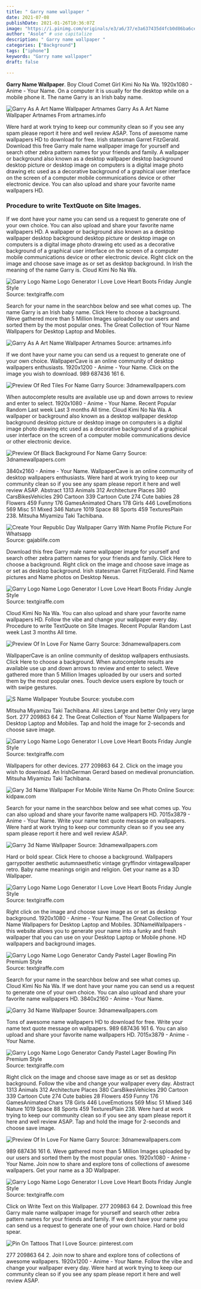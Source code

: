 ```yaml
---
title: " Garry name wallpaper "
date: 2021-07-08
publishDate: 2021-01-26T10:36:07Z
image: "https://i.pinimg.com/originals/e3/a6/37/e3a637435d4fcb0d86ba6cefd4c15d52.png"
author: "Asole" # use capitalize
description: " Garry name wallpaper "
categories: ["Background"]
tags: ["iphone"]
keywords: "Garry name wallpaper"
draft: false

---
```



**Garry Name Wallpaper**. Boy Cloud Comet Girl Kimi No Na Wa. 1920x1080 - Anime - Your Name. On a computer it is usually for the desktop while on a mobile phone it. The name Garry is an Irish baby name.

![Garry As A Art Name Wallpaper Artnames](http://artnames.info/wp-content/image/G/garry1.jpg "Garry As A Art Name Wallpaper Artnames")
Garry As A Art Name Wallpaper Artnames From artnames.info


Were hard at work trying to keep our community clean so if you see any spam please report it here and well review ASAP. Tons of awesome name wallpapers HD to download for free. Irish statesman Garret FitzGerald. Download this free Garry male name wallpaper image for yourself and search other zebra pattern names for your friends and family. A wallpaper or background also known as a desktop wallpaper desktop background desktop picture or desktop image on computers is a digital image photo drawing etc used as a decorative background of a graphical user interface on the screen of a computer mobile communications device or other electronic device. You can also upload and share your favorite name wallpapers HD.

### Procedure to write TextQuote on Site Images.

If we dont have your name you can send us a request to generate one of your own choice. You can also upload and share your favorite name wallpapers HD. A wallpaper or background also known as a desktop wallpaper desktop background desktop picture or desktop image on computers is a digital image photo drawing etc used as a decorative background of a graphical user interface on the screen of a computer mobile communications device or other electronic device. Right click on the image and choose save image as or set as desktop background. In Irish the meaning of the name Garry is. Cloud Kimi No Na Wa.


![Garry Logo Name Logo Generator I Love Love Heart Boots Friday Jungle Style](https://logos.textgiraffe.com/logos/logo-name/Garry-designstyle-friday-m.png "Garry Logo Name Logo Generator I Love Love Heart Boots Friday Jungle Style")
Source: textgiraffe.com

Search for your name in the searchbox below and see what comes up. The name Garry is an Irish baby name. Click Here to choose a background. Weve gathered more than 5 Million Images uploaded by our users and sorted them by the most popular ones. The Great Collection of Your Name Wallpapers for Desktop Laptop and Mobiles.

![Garry As A Art Name Wallpaper Artnames](http://artnames.info/wp-content/image/G/garry1.jpg "Garry As A Art Name Wallpaper Artnames")
Source: artnames.info

If we dont have your name you can send us a request to generate one of your own choice. WallpaperCave is an online community of desktop wallpapers enthusiasts. 1920x1200 - Anime - Your Name. Click on the image you wish to download. 989 687436 161 6.

![Preview Of Red Tiles For Name Garry](https://cdn.3dnames.net/previews/cd11/375x667/g/cd11garry3dxx.jpg "Preview Of Red Tiles For Name Garry")
Source: 3dnamewallpapers.com

When autocomplete results are available use up and down arrows to review and enter to select. 1920x1080 - Anime - Your Name. Recent Popular Random Last week Last 3 months All time. Cloud Kimi No Na Wa. A wallpaper or background also known as a desktop wallpaper desktop background desktop picture or desktop image on computers is a digital image photo drawing etc used as a decorative background of a graphical user interface on the screen of a computer mobile communications device or other electronic device.

![Preview Of Black Background For Name Garry](https://cdn.3dnames.net/previews/fr01/375x667/g/fr01garry3dxx.jpg "Preview Of Black Background For Name Garry")
Source: 3dnamewallpapers.com

3840x2160 - Anime - Your Name. WallpaperCave is an online community of desktop wallpapers enthusiasts. Were hard at work trying to keep our community clean so if you see any spam please report it here and well review ASAP. Abstract 1313 Animals 312 Architecture Places 380 CarsBikesVehicles 290 Cartoon 339 Cartoon Cute 274 Cute babies 28 Flowers 459 Funny 176 GamesAnimated Chars 178 Girls 446 LoveEmotions 569 Misc 51 Mixed 346 Nature 1019 Space 88 Sports 459 TexturesPlain 238. Mitsuha Miyamizu Taki Tachibana.

![Create Your Republic Day Wallpaper Garry With Name Profile Picture For Whatsapp](https://www.gajablife.com/images/republic-day-wallpaper-garry-with-name-profile-picture-for-whatsapp-4 "Create Your Republic Day Wallpaper Garry With Name Profile Picture For Whatsapp")
Source: gajablife.com

Download this free Garry male name wallpaper image for yourself and search other zebra pattern names for your friends and family. Click Here to choose a background. Right click on the image and choose save image as or set as desktop background. Irish statesman Garret FitzGerald. Find Name pictures and Name photos on Desktop Nexus.

![Garry Logo Name Logo Generator I Love Love Heart Boots Friday Jungle Style](https://logos.textgiraffe.com/logos/logo-name/Garry-designstyle-jungle-m.png "Garry Logo Name Logo Generator I Love Love Heart Boots Friday Jungle Style")
Source: textgiraffe.com

Cloud Kimi No Na Wa. You can also upload and share your favorite name wallpapers HD. Follow the vibe and change your wallpaper every day. Procedure to write TextQuote on Site Images. Recent Popular Random Last week Last 3 months All time.

![Preview Of In Love For Name Garry](https://cdn.3dnames.net/previews/cd19/375x667/g/cd19garry3dxx.jpg "Preview Of In Love For Name Garry")
Source: 3dnamewallpapers.com

WallpaperCave is an online community of desktop wallpapers enthusiasts. Click Here to choose a background. When autocomplete results are available use up and down arrows to review and enter to select. Weve gathered more than 5 Million Images uploaded by our users and sorted them by the most popular ones. Touch device users explore by touch or with swipe gestures.

![S Name Wallpaper Youtube](https://i.ytimg.com/vi/ufR_jJThWyc/mqdefault.jpg "S Name Wallpaper Youtube")
Source: youtube.com

Mitsuha Miyamizu Taki Tachibana. All sizes Large and better Only very large Sort. 277 209863 64 2. The Great Collection of Your Name Wallpapers for Desktop Laptop and Mobiles. Tap and hold the image for 2-seconds and choose save image.

![Garry Logo Name Logo Generator I Love Love Heart Boots Friday Jungle Style](https://logos.textgiraffe.com/logos/logo-name/Garry-designstyle-boots-m.png "Garry Logo Name Logo Generator I Love Love Heart Boots Friday Jungle Style")
Source: textgiraffe.com

Wallpapers for other devices. 277 209863 64 2. Click on the image you wish to download. An IrishGerman Gerard based on medieval pronunciation. Mitsuha Miyamizu Taki Tachibana.

![Gary 3d Name Wallpaper For Mobile Write Name On Photo Online](https://www.kidpaw.com/images/namebg/gary.jpg "Gary 3d Name Wallpaper For Mobile Write Name On Photo Online")
Source: kidpaw.com

Search for your name in the searchbox below and see what comes up. You can also upload and share your favorite name wallpapers HD. 7015x3879 - Anime - Your Name. Write your name text quote message on wallpapers. Were hard at work trying to keep our community clean so if you see any spam please report it here and well review ASAP.

![Garry 3d Name Wallpaper](https://cdn.3dnames.net/previews/cd18/250x250/g/cd18garry3dxx.jpg "Garry 3d Name Wallpaper")
Source: 3dnamewallpapers.com

Hard or bold spear. Click Here to choose a background. Wallpapers garrypotter aesthetic autumnaesthetic vintage gryffindor vintagewallpaper retro. Baby name meanings origin and religion. Get your name as a 3D Wallpaper.

![Garry Logo Name Logo Generator I Love Love Heart Boots Friday Jungle Style](https://logos.textgiraffe.com/logos/logo-name/Garry-designstyle-love-heart-m.png "Garry Logo Name Logo Generator I Love Love Heart Boots Friday Jungle Style")
Source: textgiraffe.com

Right click on the image and choose save image as or set as desktop background. 1920x1080 - Anime - Your Name. The Great Collection of Your Name Wallpapers for Desktop Laptop and Mobiles. 3DNameWallpapers - this website allows you to generate your name into a funky and fresh wallpaper that you can use on your Desktop Laptop or Mobile phone. HD wallpapers and background images.

![Garry Logo Name Logo Generator Candy Pastel Lager Bowling Pin Premium Style](https://logos.textgiraffe.com/logos/logo-name/Garry-designstyle-premium-m.png "Garry Logo Name Logo Generator Candy Pastel Lager Bowling Pin Premium Style")
Source: textgiraffe.com

Search for your name in the searchbox below and see what comes up. Cloud Kimi No Na Wa. If we dont have your name you can send us a request to generate one of your own choice. You can also upload and share your favorite name wallpapers HD. 3840x2160 - Anime - Your Name.

![Garry 3d Name Wallpaper](https://cdn.3dnames.net/previews/ae01/250x250/g/ae01garry3dxx.jpg "Garry 3d Name Wallpaper")
Source: 3dnamewallpapers.com

Tons of awesome name wallpapers HD to download for free. Write your name text quote message on wallpapers. 989 687436 161 6. You can also upload and share your favorite name wallpapers HD. 7015x3879 - Anime - Your Name.

![Garry Logo Name Logo Generator Candy Pastel Lager Bowling Pin Premium Style](https://logos.textgiraffe.com/logos/logo-name/Garry-designstyle-pastel-m.png "Garry Logo Name Logo Generator Candy Pastel Lager Bowling Pin Premium Style")
Source: textgiraffe.com

Right click on the image and choose save image as or set as desktop background. Follow the vibe and change your wallpaper every day. Abstract 1313 Animals 312 Architecture Places 380 CarsBikesVehicles 290 Cartoon 339 Cartoon Cute 274 Cute babies 28 Flowers 459 Funny 176 GamesAnimated Chars 178 Girls 446 LoveEmotions 569 Misc 51 Mixed 346 Nature 1019 Space 88 Sports 459 TexturesPlain 238. Were hard at work trying to keep our community clean so if you see any spam please report it here and well review ASAP. Tap and hold the image for 2-seconds and choose save image.

![Preview Of In Love For Name Garry](https://cdn.3dnames.net/previews/ae02/100x100/g/ae02garry3dxx.jpg "Preview Of In Love For Name Garry")
Source: 3dnamewallpapers.com

989 687436 161 6. Weve gathered more than 5 Million Images uploaded by our users and sorted them by the most popular ones. 1920x1080 - Anime - Your Name. Join now to share and explore tons of collections of awesome wallpapers. Get your name as a 3D Wallpaper.

![Garry Logo Name Logo Generator I Love Love Heart Boots Friday Jungle Style](https://logos.textgiraffe.com/logos/logo-name/Garry-designstyle-i-love-m.png "Garry Logo Name Logo Generator I Love Love Heart Boots Friday Jungle Style")
Source: textgiraffe.com

Click on Write Text on this Wallpaper. 277 209863 64 2. Download this free Garry male name wallpaper image for yourself and search other zebra pattern names for your friends and family. If we dont have your name you can send us a request to generate one of your own choice. Hard or bold spear.

![Pin On Tattoos That I Love](https://i.pinimg.com/originals/e3/a6/37/e3a637435d4fcb0d86ba6cefd4c15d52.png "Pin On Tattoos That I Love")
Source: pinterest.com

277 209863 64 2. Join now to share and explore tons of collections of awesome wallpapers. 1920x1200 - Anime - Your Name. Follow the vibe and change your wallpaper every day. Were hard at work trying to keep our community clean so if you see any spam please report it here and well review ASAP.

